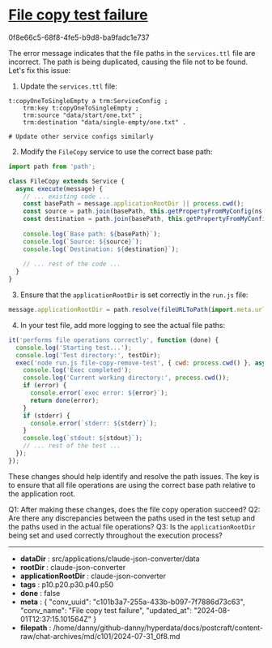 # [File copy test failure](https://claude.ai/chat/c101b3a7-255a-433b-b097-7f7886d73c63)

0f8e66c5-68f8-4fe5-b9d8-ba9fadc1e737

 The error message indicates that the file paths in the `services.ttl` file are incorrect. The path is being duplicated, causing the file not to be found. Let's fix this issue:

1. Update the `services.ttl` file:

```turtle
t:copyOneToSingleEmpty a trm:ServiceConfig ;
    trm:key t:copyOneToSingleEmpty ;
    trm:source "data/start/one.txt" ;
    trm:destination "data/single-empty/one.txt" .

# Update other service configs similarly
```

2. Modify the `FileCopy` service to use the correct base path:

```javascript
import path from 'path';

class FileCopy extends Service {
  async execute(message) {
    // ... existing code ...
    const basePath = message.applicationRootDir || process.cwd();
    const source = path.join(basePath, this.getPropertyFromMyConfig(ns.trm.source));
    const destination = path.join(basePath, this.getPropertyFromMyConfig(ns.trm.destination));
    
    console.log(`Base path: ${basePath}`);
    console.log(`Source: ${source}`);
    console.log(`Destination: ${destination}`);
    
    // ... rest of the code ...
  }
}
```

3. Ensure that the `applicationRootDir` is set correctly in the `run.js` file:

```javascript
message.applicationRootDir = path.resolve(fileURLToPath(import.meta.url), '..', transmissionPath);
```

4. In your test file, add more logging to see the actual file paths:

```javascript
it('performs file operations correctly', function (done) {
  console.log('Starting test...');
  console.log('Test directory:', testDir);
  exec('node run.js file-copy-remove-test', { cwd: process.cwd() }, async (error, stdout, stderr) => {
    console.log('Exec completed');
    console.log('Current working directory:', process.cwd());
    if (error) {
      console.error(`exec error: ${error}`);
      return done(error);
    }
    if (stderr) {
      console.error(`stderr: ${stderr}`);
    }
    console.log(`stdout: ${stdout}`);
    // ... rest of the test ...
  });
});
```

These changes should help identify and resolve the path issues. The key is to ensure that all file operations are using the correct base path relative to the application root.

Q1: After making these changes, does the file copy operation succeed?
Q2: Are there any discrepancies between the paths used in the test setup and the paths used in the actual file operations?
Q3: Is the `applicationRootDir` being set and used correctly throughout the execution process?

---

* **dataDir** : src/applications/claude-json-converter/data
* **rootDir** : claude-json-converter
* **applicationRootDir** : claude-json-converter
* **tags** : p10.p20.p30.p40.p50
* **done** : false
* **meta** : {
  "conv_uuid": "c101b3a7-255a-433b-b097-7f7886d73c63",
  "conv_name": "File copy test failure",
  "updated_at": "2024-08-01T12:37:15.101564Z"
}
* **filepath** : /home/danny/github-danny/hyperdata/docs/postcraft/content-raw/chat-archives/md/c101/2024-07-31_0f8.md
